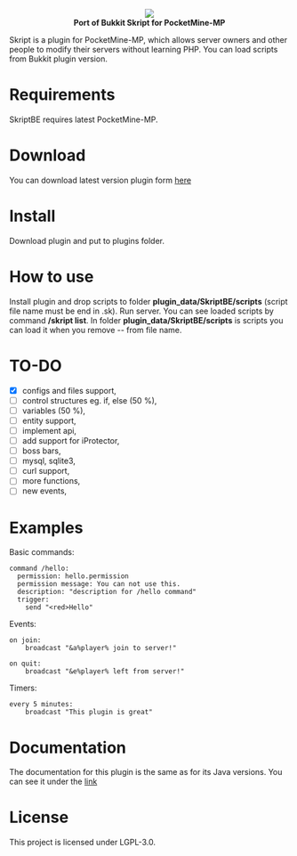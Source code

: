 <p align="center">
	<a href="https://skriptbe.ga"><img src="https://skriptbe.ga/img/banner.png"></img></a><br>
	<b>Port of Bukkit Skript for PocketMine-MP</b>
</p>

Skript is a plugin for PocketMine-MP, which allows server owners and other people to modify their servers without learning PHP. You can load scripts from Bukkit plugin version.

# Requirements
SkriptBE requires latest PocketMine-MP.

# Download
You can download latest version plugin form <a href="https://skriptbe.ga">here</a>

# Install
Download plugin and put to plugins folder.

# How to use
Install plugin and drop scripts to folder **plugin_data/SkriptBE/scripts** (script file name must be end in .sk). Run server. You can see loaded scripts by command **/skript list**. In folder **plugin_data/SkriptBE/scripts** is scripts you can load it when you remove -- from file name.

# TO-DO
 - [x] configs and files support,
 - [ ] control structures eg. if, else (50 %),
 - [ ] variables (50 %),
 - [ ] entity support,
 - [ ] implement api,
 - [ ] add support for iProtector,
 - [ ] boss bars,
 - [ ] mysql, sqlite3,
 - [ ] curl support,
 - [ ] more functions,
 - [ ] new events,

# Examples
Basic commands:
```
command /hello:
  permission: hello.permission
  permission message: You can not use this.
  description: "description for /hello command"
  trigger:
    send "<red>Hello"
```

Events:
```
on join:
    broadcast "&a%player% join to server!"
```

```
on quit:
    broadcast "&e%player% left from server!"
```

Timers:
```
every 5 minutes:
    broadcast "This plugin is great"
```

# Documentation
The documentation for this plugin is the same as for its Java versions. You can see it under the <a href="https://skriptlang.github.io/Skript/index.html">link</a>

# License
This project is licensed under LGPL-3.0.

